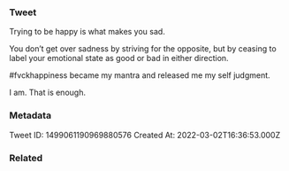 ### Tweet
Trying to be happy is what makes you sad.

You don’t get over sadness by striving for the opposite, but by ceasing to label your emotional state as good or bad in either direction.

#fvckhappiness became my mantra and released me my self judgment. 

I am. That is enough.

### Metadata
Tweet ID: 1499061190969880576
Created At: 2022-03-02T16:36:53.000Z

### Related

